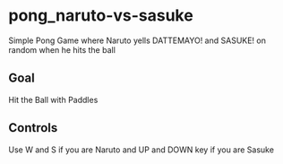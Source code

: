 # pong_naruto-vs-sasuke
Simple Pong Game where Naruto yells DATTEMAYO! and SASUKE! on random when he hits the ball

## Goal
Hit the Ball with Paddles

## Controls
Use W and S if you are Naruto and UP and DOWN key if you are Sasuke
